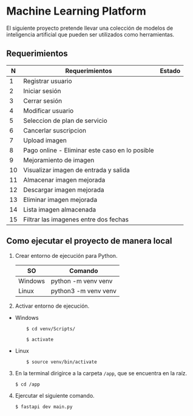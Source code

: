 # Machine Learning Platform
El siguiente proyecto pretende llevar una colección de modelos de inteligencia artificial que pueden ser utilizados como herramientas.

## Requerimientos

|N| Requerimientos | Estado |
|-|----------------|--------|
|1  | Registrar usuario | |
|2  | Iniciar sesión||
|3  | Cerrar sesión| |
|4  | Modificar usuario| |
|5  | Seleccion de plan de servicio| |
|6  | Cancerlar suscripcion| |
|7  | Upload imagen| |
|8  | Pago online - Eliminar este caso en lo posible| |
|9  | Mejoramiento de imagen| |
|10 |Visualizar imagen de entrada y salida| |
|11 |Almacenar imagen mejorada| |
|12 |Descargar imagen mejorada| |
|13 |Eliminar imagen mejorada| |
|14 |Lista imagen almacenada| |
|15 |Filtrar las imagenes entre dos fechas| |

## Como ejecutar el proyecto de manera local
1. Crear entorno de ejecución para Python.

    |   SO  |      Comando       |
    |-------|--------------------|
    |Windows|python -m venv venv |
    |Linux  |python3 -m venv venv|

2. Activar entorno de ejecución.

- Windows
    ```
        $ cd venv/Scripts/
    ```
    ```
        $ activate
    ``` 
- Linux
    ```
        $ source venv/bin/activate
    ```

3. En la terminal dirigirce a la carpeta `/app`, que se encuentra en la raíz.

    ```
    $ cd /app
    ```

4. Ejercutar el siguiente comando.

    ```
    $ fastapi dev main.py
    ```